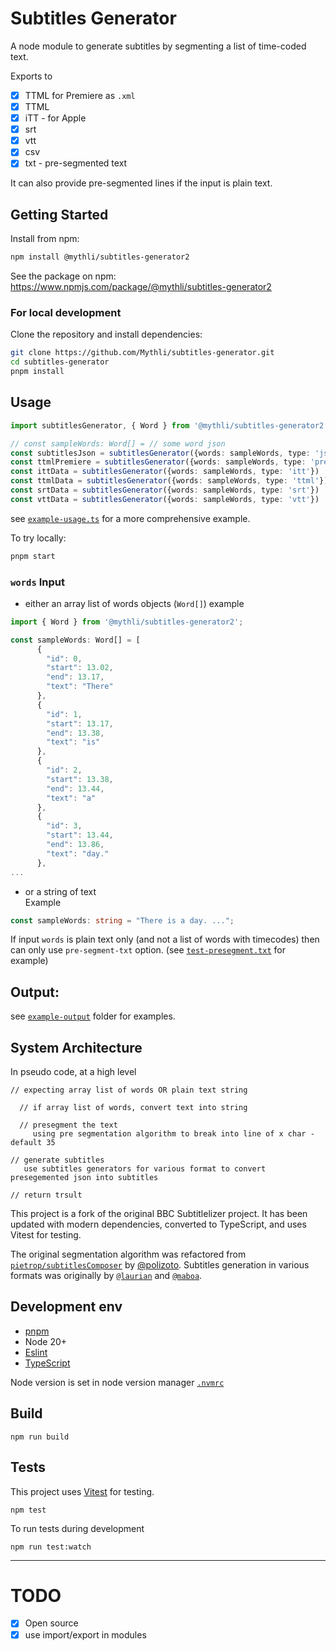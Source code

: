 # Subtitles Generator

A node module to generate subtitles by segmenting a list of time-coded text.

Exports to 
- [x] TTML for Premiere as `.xml`
- [x] TTML 
- [x] iTT - for Apple 
- [x] srt
- [x] vtt 
- [x] csv 
- [x] txt - pre-segmented text

It can also provide pre-segmented lines if the input is plain text.

## Getting Started

Install from npm:

```bash
npm install @mythli/subtitles-generator2
```

See the package on npm: https://www.npmjs.com/package/@mythli/subtitles-generator2

### For local development

Clone the repository and install dependencies:

```bash
git clone https://github.com/Mythli/subtitles-generator.git
cd subtitles-generator
pnpm install
```


## Usage

```typescript
import subtitlesGenerator, { Word } from '@mythli/subtitles-generator2';

// const sampleWords: Word[] = // some word json 
const subtitlesJson = subtitlesGenerator({words: sampleWords, type: 'json'})
const ttmlPremiere = subtitlesGenerator({words: sampleWords, type: 'premiere'})
const ittData = subtitlesGenerator({words: sampleWords, type: 'itt'})
const ttmlData = subtitlesGenerator({words: sampleWords, type: 'ttml'})
const srtData = subtitlesGenerator({words: sampleWords, type: 'srt'})
const vttData = subtitlesGenerator({words: sampleWords, type: 'vtt'})
```
see [`example-usage.ts`](./example-usage.ts) for a more comprehensive example.

To try locally:
```bash
pnpm start
```

### `words` Input 
- either an array list of words objects (`Word[]`)
example
```typescript
import { Word } from '@mythli/subtitles-generator2';

const sampleWords: Word[] = [ 
      {
        "id": 0,
        "start": 13.02,
        "end": 13.17,
        "text": "There"
      },
      {
        "id": 1,
        "start": 13.17,
        "end": 13.38,
        "text": "is"
      },
      {
        "id": 2,
        "start": 13.38,
        "end": 13.44,
        "text": "a"
      },
      {
        "id": 3,
        "start": 13.44,
        "end": 13.86,
        "text": "day."
      },
...
```
- or a string of text     
Example
```typescript
const sampleWords: string = "There is a day. ...";
```

If input `words` is plain text only (and not a list of words with timecodes) then can only use `pre-segment-txt` option. (see [`test-presegment.txt`](./example-output/test-presegment.txt) for example)

## Output: 
see [`example-output`](./example-output) folder for examples.


## System Architecture
<!-- _High level overview of system architecture_ -->

In pseudo code, at a high level 
```
// expecting array list of words OR plain text string

  // if array list of words, convert text into string

  // presegment the text 
     using pre segmentation algorithm to break into line of x char - default 35

// generate subtitles 
   use subtitles generators for various format to convert presegemented json into subtitles

// return trsult
```

This project is a fork of the original BBC Subtitlelizer project. It has been updated with modern dependencies, converted to TypeScript, and uses Vitest for testing.

The original segmentation algorithm was refactored from [`pietrop/subtitlesComposer`](https://github.com/pietrop/subtitlesComposer) by [@polizoto](https://github.com/polizoto).
Subtitles generation in various formats was originally by [`@laurian`](https://github.com/laurian) and [`@maboa`](https://github.com/maboa).

## Development env
 <!-- _How to run the development environment_
_Coding style convention ref optional, eg which linter to use_
_Linting, github pre-push hook - optional_ -->

- [pnpm](https://pnpm.io/)
- Node 20+
- [Eslint](https://eslint.org/)
- [TypeScript](https://www.typescriptlang.org/)

Node version is set in node version manager [`.nvmrc`](https://github.com/creationix/nvm#nvmrc)

## Build
<!-- _How to run build_ -->

```
npm run build
```


## Tests
<!-- _How to carry out tests_ -->

This project uses [Vitest](https://vitest.dev/) for testing.

```
npm test
```

To run tests during development

```
npm run test:watch
```


---

# TODO
- [x] Open source
- [x] use import/export in modules
